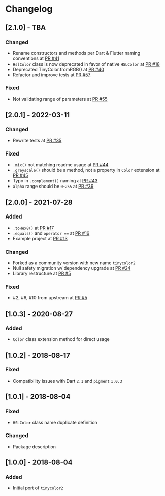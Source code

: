 # Changelog

## [2.1.0] - TBA

### Changed
* Rename constructors and methods per Dart & Flutter naming conventions at [PR #41](https://github.com/TinyCommunity/tinycolor2/pull/41)
* `HslColor` class is now deprecated in favor of native `HSLColor` at [PR #18](https://github.com/TinyCommunity/tinycolor2/pull/35)
* Deprecated TinyColor.fromRGB() at [PR #40](https://github.com/TinyCommunity/tinycolor2/pull/40)
* Refactor and improve tests at [PR #57](https://github.com/TinyCommunity/tinycolor2/pull/57)

### Fixed
* Not validating range of parameters at [PR #55](https://github.com/TinyCommunity/tinycolor2/pull/55)

## [2.0.1] - 2022-03-11

### Changed
* Rewrite tests at [PR #35](https://github.com/TinyCommunity/tinycolor2/pull/35)

### Fixed
* `.mix()` not matching readme usage at [PR #44](https://github.com/TinyCommunity/tinycolor2/pull/44)
* `.greyscale()` should be a method, not a property in `Color` extension at [PR #45](https://github.com/TinyCommunity/tinycolor2/pull/45)
* Typo in `.complement()` naming at [PR #43](https://github.com/TinyCommunity/tinycolor2/pull/43)
* `alpha` range should be `0`-`255` at [PR #39](https://github.com/TinyCommunity/tinycolor2/pull/39)

## [2.0.0] - 2021-07-28

### Added
* `.toHex8()` at [PR #17](https://github.com/TinyCommunity/tinycolor2/pull/17)
* `.equals()` and `operator ==` at [PR #16](https://github.com/TinyCommunity/tinycolor2/pull/16)
* Example project at [PR #13](https://github.com/TinyCommunity/tinycolor2/pull/13)

### Changed
* Forked as a community version with new name `tinycolor2`
* Null safety migration w/ dependency upgrade at [PR #24](https://github.com/TinyCommunity/tinycolor2/pull/24)
* Library restructure at [PR #5](https://github.com/TinyCommunity/tinycolor2/pull/5)

### Fixed
* #2, #6, #10 from upstream at [PR #5](https://github.com/TinyCommunity/tinycolor2/pull/5)

## [1.0.3] - 2020-08-27

### Added
* `Color` class extension method for direct usage

## [1.0.2] - 2018-08-17

### Fixed
* Compatibility issues with Dart `2.1` and `pigment` `1.0.3`

## [1.0.1] - 2018-08-04

### Fixed
* `HSLColor` class name duplicate definition

### Changed
* Package description

## [1.0.0] - 2018-08-04

### Added
* Initial port of `tinycolor2`

